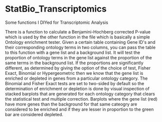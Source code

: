 # StatBio_Transcriptomics
Some functions I DIYed for Transcriptomic Analysis

There is a function to calculate a Benjamini-Hochberg corrected P-value which is used by the other function in the file
which is basically a simple Ontology enrichment tester. Given a certain table containing Gene ID's and their corresponding
ontology terms in two columns, you can pass the table to this function with a gene list and a background list. It will
test the proportion of ontology terms in the gene list against the proportion of the same terms in the background list.
If the proportions are significantly different, as determined by giving the option of the choice of test, Fisher Exact,
Binomial or Hypergeometric then we know that the gene list is enriched or depleted in genes from a particular ontology category.
The Binomial and Fisher Exact tests are set to two-sided by default so the determination of enrichment or depletion is done 
by visual inspection of stacked barplots that are generated for each ontology category that clears the statistical test and
multiple correction. Barplots where the gene list (red) have more genes than the background for that same cateogry are
considered to be enriched and if they are lesser in proportion to the green bar are considered depleted.
